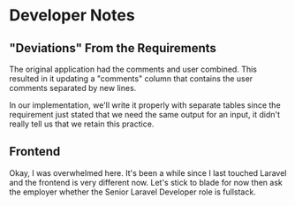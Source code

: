 # Developer Notes

## "Deviations" From the Requirements

The original application had the comments and user combined. This resulted in it updating a "comments" column that contains the user comments separated by new lines.

In our implementation, we'll write it properly with separate tables since the requirement just stated that we need the same output for an input, it didn't really tell us that we retain this practice.


## Frontend

Okay, I was overwhelmed here. It's been a while since I last touched Laravel and the frontend is very different now. Let's stick to blade for now then ask the employer whether the Senior Laravel Developer role is fullstack.